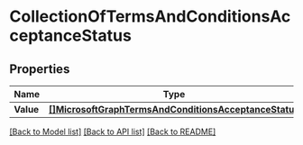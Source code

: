 # CollectionOfTermsAndConditionsAcceptanceStatus

## Properties

Name | Type | Description | Notes
------------ | ------------- | ------------- | -------------
**Value** | [**[]MicrosoftGraphTermsAndConditionsAcceptanceStatus**](microsoft.graph.termsAndConditionsAcceptanceStatus.md) |  | [optional] 

[[Back to Model list]](../README.md#documentation-for-models) [[Back to API list]](../README.md#documentation-for-api-endpoints) [[Back to README]](../README.md)


